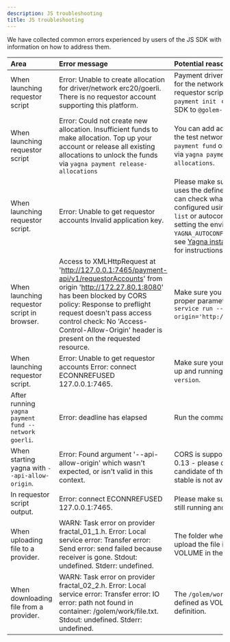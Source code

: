 ```yaml
---
description: JS troubleshooting
title: JS troubleshooting
---
```


We have collected common errors experienced by users of the JS SDK with information on how to address them.


| Area                | Error message | Potential reason and a remedy |
|:------------------- |:--------------|:------------------|
|  When launching requestor script | Error: Unable to create allocation for driver/network erc20/goerli. There is no requestor account supporting this platform. | Payment driver is not initialized for the network you use in the requestor script. Run `yagna payment init ` or update the JS SDK to `@golem-sdk/golem-js`. |
|  When launching requestor script  |  Error: Could not create new allocation. Insufficient funds to make allocation. Top up your account or release all existing allocations to unlock the funds via `yagna payment release-allocations` |  You can add additional funds on the test network by `yagna payment fund` or unlock the funds via `yagna payment release-allocations`.  |
| When launching requestor script.    | Error: Unable to get requestor accounts Invalid application key.  |  Please make sure your script uses the defined api-key. You can check what keys are configured using: `yagna app-key list` or autoconfigure one by setting the environment variable `YAGNA_AUTOCONF_APPKEY`. Please see [Yagna installation example](/docs/creators/javascript/examples/tools/yagna-installation-for-requestors) for instructions on how to do it. |
| When launching requestor script in browser. |  Access to XMLHttpRequest at 'http://127.0.0.1:7465/payment-api/v1/requestorAccounts' from origin 'http://172.27.80.1:8080' has been blocked by CORS policy: Response to preflight request doesn't pass access control check: No 'Access-Control-Allow-Origin' header is present on the requested resource. |  Make sure you start Yagna with proper parameters: `yagna service run --api-allow-origin='http://localhost:3000'`.  |
|  When launching requestor script.  |   Error: Unable to get requestor accounts Error: connect ECONNREFUSED 127.0.0.1:7465.  | Make sure your yagna service is up and running i.e. `yagna --version`. |
| After running `yagna payment fund --network goerli`. | Error: deadline has elapsed| Run the command again. |
| When starting yagna with `--api-allow-origin`. | Error: Found argument '--api-allow-origin' which wasn't expected, or isn't valid in this context. | CORS is supported in versions 0.13 - please download release candidate of that version if the stable is not available. | 
| In requestor script output. |  Error: connect ECONNREFUSED 127.0.0.1:7465. | Please make sure your yagna is still running and available. |
| When uploading file to a provider. | WARN: Task error on provider fractal_01_1.h. Error: Local service error: Transfer error: Send error: send failed because receiver is gone. Stdout: undefined. Stderr: undefined. | The folder where you try to upload the file is not defined as VOLUME in the image definition. |
| When downloading file from a provider. | WARN: Task error on provider fractal_02_2.h. Error: Local service error: Transfer error: IO error: path not found in container: /golem/work/file.txt. Stdout: undefined. Stderr: undefined. | The `/golem/work` folder is not defined as VOLUME in the image definition. |

